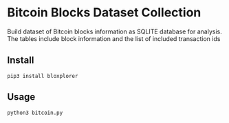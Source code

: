 # Bitcoin Blocks Dataset Collection 

Build dataset of Bitcoin blocks information as SQLITE database for analysis. 
The tables include block information and the list of included transaction ids

## Install 

```
pip3 install bloxplorer
```

## Usage

```
python3 bitcoin.py
```
